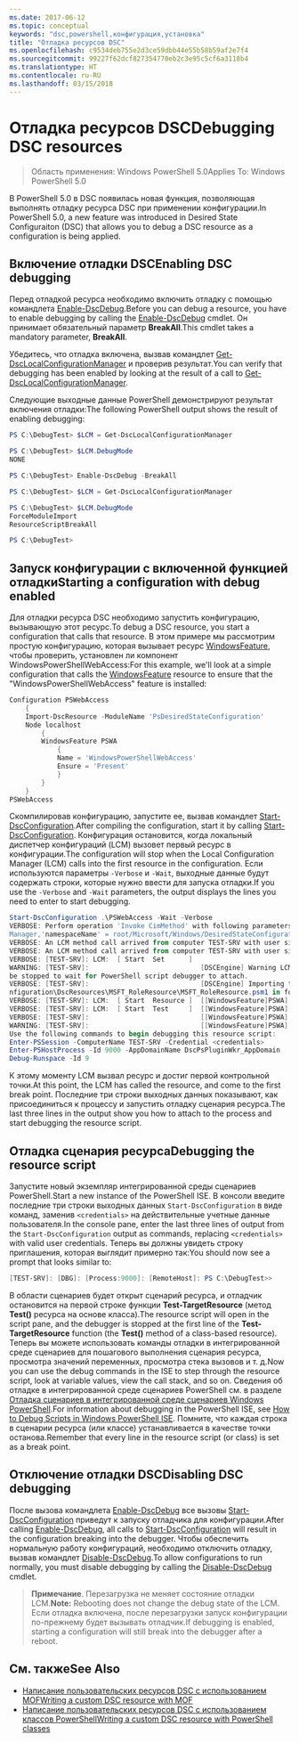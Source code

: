 ```yaml
---
ms.date: 2017-06-12
ms.topic: conceptual
keywords: "dsc,powershell,конфигурация,установка"
title: "Отладка ресурсов DSC"
ms.openlocfilehash: c9534deb755e2d3ce59dbb44e55b58b59af2e7f4
ms.sourcegitcommit: 99227f62dcf827354770eb2c3e95c5cf6a3118b4
ms.translationtype: HT
ms.contentlocale: ru-RU
ms.lasthandoff: 03/15/2018
---
```

# <a name="debugging-dsc-resources"></a><span data-ttu-id="384e2-103">Отладка ресурсов DSC</span><span class="sxs-lookup"><span data-stu-id="384e2-103">Debugging DSC resources</span></span>

> <span data-ttu-id="384e2-104">Область применения: Windows PowerShell 5.0</span><span class="sxs-lookup"><span data-stu-id="384e2-104">Applies To: Windows PowerShell 5.0</span></span>

<span data-ttu-id="384e2-105">В PowerShell 5.0 в DSC появилась новая функция, позволяющая выполнять отладку ресурса DSC при применении конфигурации.</span><span class="sxs-lookup"><span data-stu-id="384e2-105">In PowerShell 5.0, a new feature was introduced in Desired State Configuraiton (DSC) that allows you to debug a DSC resource as a configuration is being applied.</span></span>

## <a name="enabling-dsc-debugging"></a><span data-ttu-id="384e2-106">Включение отладки DSC</span><span class="sxs-lookup"><span data-stu-id="384e2-106">Enabling DSC debugging</span></span>
<span data-ttu-id="384e2-107">Перед отладкой ресурса необходимо включить отладку с помощью командлета [Enable-DscDebug](https://technet.microsoft.com/library/mt517870.aspx).</span><span class="sxs-lookup"><span data-stu-id="384e2-107">Before you can debug a resource, you have to enable debugging by calling the [Enable-DscDebug](https://technet.microsoft.com/library/mt517870.aspx) cmdlet.</span></span> <span data-ttu-id="384e2-108">Он принимает обязательный параметр **BreakAll**.</span><span class="sxs-lookup"><span data-stu-id="384e2-108">This cmdlet takes a mandatory parameter, **BreakAll**.</span></span> 

<span data-ttu-id="384e2-109">Убедитесь, что отладка включена, вызвав командлет [Get-DscLocalConfigurationManager](https://technet.microsoft.com/library/dn407378.aspx) и проверив результат.</span><span class="sxs-lookup"><span data-stu-id="384e2-109">You can verify that debugging has been enabled by looking at the result of a call to [Get-DscLocalConfigurationManager](https://technet.microsoft.com/library/dn407378.aspx).</span></span>

<span data-ttu-id="384e2-110">Следующие выходные данные PowerShell демонстрируют результат включения отладки:</span><span class="sxs-lookup"><span data-stu-id="384e2-110">The following PowerShell output shows the result of enabling debugging:</span></span>


```powershell
PS C:\DebugTest> $LCM = Get-DscLocalConfigurationManager

PS C:\DebugTest> $LCM.DebugMode
NONE

PS C:\DebugTest> Enable-DscDebug -BreakAll

PS C:\DebugTest> $LCM = Get-DscLocalConfigurationManager

PS C:\DebugTest> $LCM.DebugMode
ForceModuleImport
ResourceScriptBreakAll

PS C:\DebugTest>
```


## <a name="starting-a-configuration-with-debug-enabled"></a><span data-ttu-id="384e2-111">Запуск конфигурации с включенной функцией отладки</span><span class="sxs-lookup"><span data-stu-id="384e2-111">Starting a configuration with debug enabled</span></span>
<span data-ttu-id="384e2-112">Для отладки ресурса DSC необходимо запустить конфигурацию, вызывающую этот ресурс.</span><span class="sxs-lookup"><span data-stu-id="384e2-112">To debug a DSC resource, you start a configuration that calls that resource.</span></span> <span data-ttu-id="384e2-113">В этом примере мы рассмотрим простую конфигурацию, которая вызывает ресурс [WindowsFeature](windowsfeatureResource.md), чтобы проверить, установлен ли компонент WindowsPowerShellWebAccess:</span><span class="sxs-lookup"><span data-stu-id="384e2-113">For this example, we'll look at a simple configuration that calls the [WindowsFeature](windowsfeatureResource.md) resource to ensure that the "WindowsPowerShellWebAccess" feature is installed:</span></span>

```powershell
Configuration PSWebAccess
    {
    Import-DscResource -ModuleName 'PsDesiredStateConfiguration'
    Node localhost
        {
        WindowsFeature PSWA
            {
            Name = 'WindowsPowerShellWebAccess'
            Ensure = 'Present'
            }
        }
    }
PSWebAccess
```
<span data-ttu-id="384e2-114">Скомпилировав конфигурацию, запустите ее, вызвав командлет [Start-DscConfiguration](https://technet.microsoft.com/library/dn521623.aspx).</span><span class="sxs-lookup"><span data-stu-id="384e2-114">After compiling the configuration, start it by calling [Start-DscConfiguration](https://technet.microsoft.com/library/dn521623.aspx).</span></span> <span data-ttu-id="384e2-115">Конфигурация остановится, когда локальный диспетчер конфигураций (LCM) вызовет первый ресурс в конфигурации.</span><span class="sxs-lookup"><span data-stu-id="384e2-115">The configuration will stop when the Local Configuration Manager (LCM) calls into the first resource in the configuration.</span></span> <span data-ttu-id="384e2-116">Если используются параметры `-Verbose` и `-Wait`, выходные данные будут содержать строки, которые нужно ввести для запуска отладки.</span><span class="sxs-lookup"><span data-stu-id="384e2-116">If you use the `-Verbose` and `-Wait` parameters, the output displays the lines you need to enter to start debugging.</span></span>

```powershell
Start-DscConfiguration .\PSWebAccess -Wait -Verbose
VERBOSE: Perform operation 'Invoke CimMethod' with following parameters, ''methodName' = SendConfigurationApply,'className' = MSFT_DSCLocalConfiguration
Manager,'namespaceName' = root/Microsoft/Windows/DesiredStateConfiguration'.
VERBOSE: An LCM method call arrived from computer TEST-SRV with user sid S-1-5-21-2127521184-1604012920-1887927527-108583.
VERBOSE: An LCM method call arrived from computer TEST-SRV with user sid S-1-5-21-2127521184-1604012920-1887927527-108583.
VERBOSE: [TEST-SRV]: LCM:  [ Start  Set      ]
WARNING: [TEST-SRV]:                            [DSCEngine] Warning LCM is in Debug 'ResourceScriptBreakAll' mode.  Resource script processing will 
be stopped to wait for PowerShell script debugger to attach.
VERBOSE: [TEST-SRV]:                            [DSCEngine] Importing the module C:\WINDOWS\system32\WindowsPowerShell\v1.0\Modules\PSDesiredStateCo
nfiguration\DscResources\MSFT_RoleResource\MSFT_RoleResource.psm1 in force mode.
VERBOSE: [TEST-SRV]: LCM:  [ Start  Resource ]  [[WindowsFeature]PSWA]
VERBOSE: [TEST-SRV]: LCM:  [ Start  Test     ]  [[WindowsFeature]PSWA]
VERBOSE: [TEST-SRV]:                            [[WindowsFeature]PSWA] Importing the module MSFT_RoleResource in force mode.
WARNING: [TEST-SRV]:                            [[WindowsFeature]PSWA] Resource is waiting for PowerShell script debugger to attach. 
Use the following commands to begin debugging this resource script:
Enter-PSSession -ComputerName TEST-SRV -Credential <credentials>
Enter-PSHostProcess -Id 9000 -AppDomainName DscPsPluginWkr_AppDomain
Debug-Runspace -Id 9
```
<span data-ttu-id="384e2-117">К этому моменту LCM вызвал ресурс и достиг первой контрольной точки.</span><span class="sxs-lookup"><span data-stu-id="384e2-117">At this point, the LCM has called the resource, and come to the first break point.</span></span> <span data-ttu-id="384e2-118">Последние три строки выходных данных показывают, как присоединиться к процессу и запустить отладку сценария ресурса.</span><span class="sxs-lookup"><span data-stu-id="384e2-118">The last three lines in the output show you how to attach to the process and start debugging the resource script.</span></span>

## <a name="debugging-the-resource-script"></a><span data-ttu-id="384e2-119">Отладка сценария ресурса</span><span class="sxs-lookup"><span data-stu-id="384e2-119">Debugging the resource script</span></span>

<span data-ttu-id="384e2-120">Запустите новый экземпляр интегрированной среды сценариев PowerShell.</span><span class="sxs-lookup"><span data-stu-id="384e2-120">Start a new instance of the PowerShell ISE.</span></span> <span data-ttu-id="384e2-121">В консоли введите последние три строки выходных данных `Start-DscConfiguration` в виде команд, заменив `<credentials>` на действительные учетные данные пользователя.</span><span class="sxs-lookup"><span data-stu-id="384e2-121">In the console pane, enter the last three lines of output from the `Start-DscConfiguration` output as commands, replacing `<credentials>` with valid user credentials.</span></span> <span data-ttu-id="384e2-122">Теперь вы должны увидеть строку приглашения, которая выглядит примерно так:</span><span class="sxs-lookup"><span data-stu-id="384e2-122">You should now see a prompt that looks similar to:</span></span>

```powershell
[TEST-SRV]: [DBG]: [Process:9000]: [RemoteHost]: PS C:\DebugTest>>
```

<span data-ttu-id="384e2-123">В области сценариев будет открыт сценарий ресурса, и отладчик остановится на первой строке функции **Test-TargetResource** (метод **Test()** ресурса на основе класса).</span><span class="sxs-lookup"><span data-stu-id="384e2-123">The resource script will open in the script pane, and the debugger is stopped at the first line of the **Test-TargetResource** function (the **Test()** method of a class-based resource).</span></span>
<span data-ttu-id="384e2-124">Теперь вы можете использовать команды отладки в интегрированной среде сценариев для пошагового выполнения сценария ресурса, просмотра значений переменных, просмотра стека вызовов и т. д.</span><span class="sxs-lookup"><span data-stu-id="384e2-124">Now you can use the debug commands in the ISE to step through the resource script, look at variable values, view the call stack, and so on.</span></span> <span data-ttu-id="384e2-125">Сведения об отладке в интегрированной среде сценариев PowerShell см. в разделе [Отладка сценариев в интегрированной среде сценариев Windows PowerShell](https://technet.microsoft.com/en-us/library/dd819480.aspx).</span><span class="sxs-lookup"><span data-stu-id="384e2-125">For information about debugging in the PowerShell ISE, see [How to Debug Scripts in Windows PowerShell ISE](https://technet.microsoft.com/en-us/library/dd819480.aspx).</span></span> <span data-ttu-id="384e2-126">Помните, что каждая строка в сценарии ресурса (или классе) устанавливается в качестве точки останова.</span><span class="sxs-lookup"><span data-stu-id="384e2-126">Remember that every line in the resource script (or class) is set as a break point.</span></span>

## <a name="disabling-dsc-debugging"></a><span data-ttu-id="384e2-127">Отключение отладки DSC</span><span class="sxs-lookup"><span data-stu-id="384e2-127">Disabling DSC debugging</span></span>

<span data-ttu-id="384e2-128">После вызова командлета [Enable-DscDebug](https://technet.microsoft.com/library/mt517870.aspx) все вызовы [Start-DscConfiguration](https://technet.microsoft.com/library/dn521623.aspx) приведут к запуску отладчика для конфигурации.</span><span class="sxs-lookup"><span data-stu-id="384e2-128">After calling [Enable-DscDebug](https://technet.microsoft.com/library/mt517870.aspx), all calls to [Start-DscConfiguration](https://technet.microsoft.com/library/dn521623.aspx) will result in the configuration breaking into the debugger.</span></span> <span data-ttu-id="384e2-129">Чтобы обеспечить нормальную работу конфигураций, необходимо отключить отладку, вызвав командлет [Disable-DscDebug](https://technet.microsoft.com/en-us/library/mt517872.aspx).</span><span class="sxs-lookup"><span data-stu-id="384e2-129">To allow configurations to run normally, you must disable debugging by calling the [Disable-DscDebug](https://technet.microsoft.com/en-us/library/mt517872.aspx) cmdlet.</span></span>

><span data-ttu-id="384e2-130">**Примечание**. Перезагрузка не меняет состояние отладки LCM.</span><span class="sxs-lookup"><span data-stu-id="384e2-130">**Note:** Rebooting does not change the debug state of the LCM.</span></span> <span data-ttu-id="384e2-131">Если отладка включена, после перезагрузки запуск конфигурации по-прежнему будет вызывать отладчик.</span><span class="sxs-lookup"><span data-stu-id="384e2-131">If debugging is enabled, starting a configuration will still break into the debugger after a reboot.</span></span>


## <a name="see-also"></a><span data-ttu-id="384e2-132">См. также</span><span class="sxs-lookup"><span data-stu-id="384e2-132">See Also</span></span>
- [<span data-ttu-id="384e2-133">Написание пользовательских ресурсов DSC с использованием MOF</span><span class="sxs-lookup"><span data-stu-id="384e2-133">Writing a custom DSC resource with MOF</span></span>](authoringResourceMOF.md) 
- [<span data-ttu-id="384e2-134">Написание пользовательских ресурсов DSC с использованием классов PowerShell</span><span class="sxs-lookup"><span data-stu-id="384e2-134">Writing a custom DSC resource with PowerShell classes</span></span>](authoringResourceClass.md)

